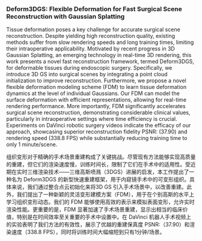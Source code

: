 ### Deform3DGS: Flexible Deformation for Fast Surgical Scene Reconstruction with Gaussian Splatting

Tissue deformation poses a key challenge for accurate surgical scene reconstruction. Despite yielding high reconstruction quality, existing methods suffer from slow rendering speeds and long training times, limiting their intraoperative applicability. Motivated by recent progress in 3D Gaussian Splatting, an emerging technology in real-time 3D rendering, this work presents a novel fast reconstruction framework, termed Deform3DGS, for deformable tissues during endoscopic surgery. Specifically, we introduce 3D GS into surgical scenes by integrating a point cloud initialization to improve reconstruction. Furthermore, we propose a novel flexible deformation modeling scheme (FDM) to learn tissue deformation dynamics at the level of individual Gaussians. Our FDM can model the surface deformation with efficient representations, allowing for real-time rendering performance. More importantly, FDM significantly accelerates surgical scene reconstruction, demonstrating considerable clinical values, particularly in intraoperative settings where time efficiency is crucial. Experiments on DaVinci robotic surgery videos indicate the efficacy of our approach, showcasing superior reconstruction fidelity PSNR: (37.90) and rendering speed (338.8 FPS) while substantially reducing training time to only 1 minute/scene.

组织变形对于精确的手术场景重建构成了关键挑战。尽管现有方法能够实现高质量的重建，但它们的渲染速度慢，训练时间长，限制了它们在手术中的适用性。受近期在实时三维渲染技术——三维高斯喷溅（3DGS）进展的启发，本工作提出了一种名为 Deform3DGS 的新型快速重建框架，用于内窥镜手术中的可变形组织。具体来说，我们通过整合点云初始化来将3D GS 引入手术场景中，以改善重建。此外，我们提出了一种新颖的灵活变形建模方案（FDM），用于在个别高斯的水平上学习组织变形动态。我们的 FDM 能够使用高效的表示来模拟表面变形，允许实时渲染性能。更重要的是，FDM 显著加速了手术场景重建，显示出相当的临床价值，特别是在时间效率至关重要的手术中设置中。在 DaVinci 机器人手术视频上的实验表明了我们方法的有效性，展示了优越的重建保真度 PSNR:（37.90）和渲染速度（338.8 FPS），同时将训练时间大幅缩短到只有1分钟/场景。
